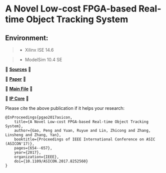 # A Novel Low-cost FPGA-based Real-time Object Tracking System

## Environment:

> * Xilinx ISE 14.6

> * ModelSim 10.4 SE

:high_brightness: **[Sources](./src)** :high_brightness:

:high_brightness: **[Paper](./pdf)** :high_brightness:

:high_brightness: **[Main File](./par_xilinx)** :high_brightness:

:high_brightness: **[IP Core](./par_xilinx/ipcore_dir)** :high_brightness:
 
Please cite the above publication if it helps your research:

	@InProceedings{pgao2017asicon,
		title={A Novel Low-cost FPGA-based Real-time Object Tracking System},
		author={Gao, Peng and Yuan, Ruyue and Lin, Zhicong and Zhang, Linsheng and Zhang, Yan},
		booktitle={Proceedings of IEEE International Conference on ASIC (ASICON'17)},
		pages={654--657},
		year={2017},
		organization={IEEE},
		doi={10.1109/ASICON.2017.8252560}
	}
 